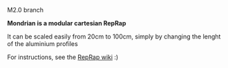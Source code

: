 M2.0 branch

**Mondrian is a modular cartesian RepRap**

It can be scaled easily from 20cm to 100cm, simply by changing the lenght of the aluminium profiles

For instructions, see the [RepRap wiki](http://reprap.org/wiki/Mondrian) :)